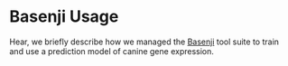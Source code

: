 # Basenji Usage

Hear, we briefly describe how we managed the [Basenji](https://github.com/calico/basenji) tool suite to train and use a prediction model of canine gene expression.
